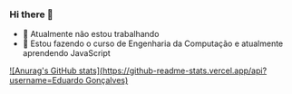 ### Hi there 👋

- 🔭 Atualmente não estou trabalhando
- 🌱 Estou fazendo o curso de Engenharia da Computação e atualmente aprendendo JavaScript

[![Anurag's GitHub stats](https://github-readme-stats.vercel.app/api?username=Eduardo Gonçalves)](https://github.com/anuraghazra/github-readme-stats)

